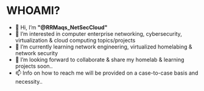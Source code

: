 # WHOAMI?
- 👋 Hi, I’m **"@RRMaqs_NetSecCloud"**
- 👀 I’m interested in computer enterprise networking, cybersecurity, virtualization & cloud computing topics/projects
- 🌱 I’m currently learning network engineering, virtualized homelabing & network security
- 💞️ I’m looking forward to collaborate & share my homelab & learning projects soon..
- 📫 Info on how to reach me will be provided on a case-to-case basis and necessity..

<!---
Netsecjock01/Netsecjock01 is a ✨ special ✨ repository because its `README.md` (this file) appears on your GitHub profile.
You can click the Preview link to take a look at your changes.
--->

